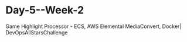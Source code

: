# Day-5--Week-2
Game Highlight Processor - ECS, AWS Elemental MediaConvert, Docker| DevOpsAllStarsChallenge
